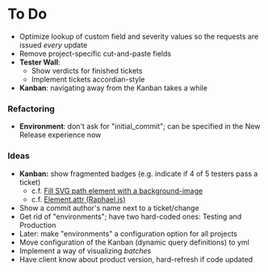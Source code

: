 # To Do

 - Optimize lookup of custom field and severity values so the requests are issued _every_ update
 - Remove project-specific cut-and-paste fields
 - **Tester Wall**:
   - Show verdicts for finished tickets
   - Implement tickets accordian-style
 - **Kanban**: navigating away from the Kanban takes a while

### Refactoring

 - **Environment**: don't ask for "initial_commit"; can be specified in the New Release experience now

### Ideas

 - **Kanban:** show fragmented badges (e.g. indicate if 4 of 5 testers pass a ticket)
   - c.f. [Fill SVG path element with a background-image](http://stackoverflow.com/questions/3796025/fill-svg-path-element-with-a-background-image)
   - c.f. [Element.attr (Raphael.js)](http://raphaeljs.com/reference.html#Element.attr)
 - Show a commit author's name next to a ticket/change
 - Get rid of "environments"; have two hard-coded ones: Testing and Production
 - Later: make "environments" a configuration option for all projects
 - Move configuration of the Kanban (dynamic query definitions) to yml
 - Implement a way of visualizing _batches_
 - Have client know about product version, hard-refresh if code updated
